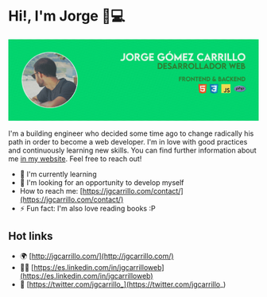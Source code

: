# Hi!, I'm Jorge 👋💻

![Hi 👋, I'm Jorge, web developer 👨‍💻 from Murcia, Spain 🇪🇸](https://github.com/jgcarrillo/jgcarrillo/blob/master/GithubProfileImg.jpg)

I'm a building engineer who decided some time ago to change radically his path in order to become a web developer. I'm in love with good practices and continuously learning new skills. You can find further information about me [in my website](http://jgcarrillo.com/). Feel free to reach out!

- 🌱 I'm currently learning
- 👯 I'm looking for an opportunity to develop myself
- How to reach me: [https://jgcarrillo.com/contact/](https://jgcarrillo.com/contact/)
- ⚡ Fun fact: I'm also love reading books :P

## Hot links
- 🌍 [http://jgcarrillo.com/](http://jgcarrillo.com/)
- 👨‍💼 [https://es.linkedin.com/in/jgcarrilloweb](https://es.linkedin.com/in/jgcarrilloweb)
- 🐣 [https://twitter.com/jgcarrillo_](https://twitter.com/jgcarrillo_)
